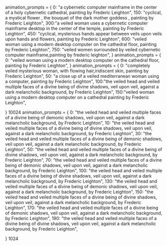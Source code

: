 animation_prompts = {
    0: "a cybernetic computer mainframe in the center of a holy cybernetic cathedral, painting by Frederic Leighton",
    150: "cyclical, a mystical flower , the bouquet of the dark mother goddess , painting by Frederic Leighton",
    300:"a veiled woman uses a cybernetic computer mainframe desktop in the center of the temple, painting by Frederic Leighton",
    450: "cyclical, mysterious hands appear between veils upon veils upon hands and flowers, painting by Frederic Leighton",
    600: "veiled woman using a modern desktop computer on the cathedral floor, painting by Frederic Leighton",
    750: "veiled women surrounded by veiled cybernetic computer mainframe,painting by frederic leighton",
}
animation_prompts = {
    0: "veiled woman using a modern desktop computer on the cathedral floor, painting by Frederic Leighton",
}
animation_prompts = {
    0: "completely veiled mysterious woman, with flowing hair,iridiscent skin, painting by Frederic Leighton",
    50: "a close up of a veiled mediterranean woman using a computer, painting by Frederic Leighton",
    100:"the veiled head and veiled multiple faces of a divine being of divine shadows, veil upon veil, against a dark melancholic background, by Frederic Leighton",
    150:"veiled woman using a modern desktop computer on a cathedral painting by Frederic Leighton",

}
10024
animation_prompts = {
    0: "the veiled head and veiled multiple faces of a divine being of demonic shadows, veil upon veil, against a dark melancholic background, by Frederic Leighton",
    10: "the veiled head and veiled multiple faces of a divine being of divine shadows, veil upon veil, against a dark melancholic background, by Frederic Leighton",
    30: "the veiled head and veiled multiple faces of a divine being of demonic shadows, veil upon veil, against a dark melancholic background, by Frederic Leighton",
    50: "the veiled head and veiled multiple faces of a divine being of divine shadows, veil upon veil, against a dark melancholic background, by Frederic Leighton",
   70: "the veiled head and veiled multiple faces of a divine being of demonic shadows, veil upon veil, against a dark melancholic background, by Frederic Leighton",
    100: "the veiled head and veiled multiple faces of a divine being of divine shadows, veil upon veil, against a dark melancholic background, by Frederic Leighton",
    130: "the veiled head and veiled multiple faces of a divine being of demonic shadows, veil upon veil, against a dark melancholic background, by Frederic Leighton",
    150: "the veiled head and veiled multiple faces of a divine being of divine shadows, veil upon veil, against a dark melancholic background, by Frederic Leighton",
     170: "the veiled head and veiled multiple faces of a divine being of demonic shadows, veil upon veil, against a dark melancholic background, by Frederic Leighton",
    190: "the veiled head and veiled multiple faces of a divine being of divine shadows, veil upon veil, against a dark melancholic background, by Frederic Leighton",

}
1024
